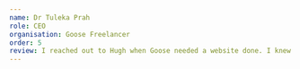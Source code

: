 ```yaml
---
name: Dr Tuleka Prah
role: CEO
organisation: Goose Freelancer
order: 5
review: I reached out to Hugh when Goose needed a website done. I knew that with his years of experience and expertise, that I would get the best value for my investment. The bonus, tho, was his incredible speed, agility, and approachability. With a tiny  team of three – a designer, a content creator, and myself – Hugh coded and set up the current Goose website (with iterations and fixes included) in just 2 weeks! And it was completed, while we were each busy – almost full-time – with other projects; just amazing. We're all very proud of the result!
---
```

